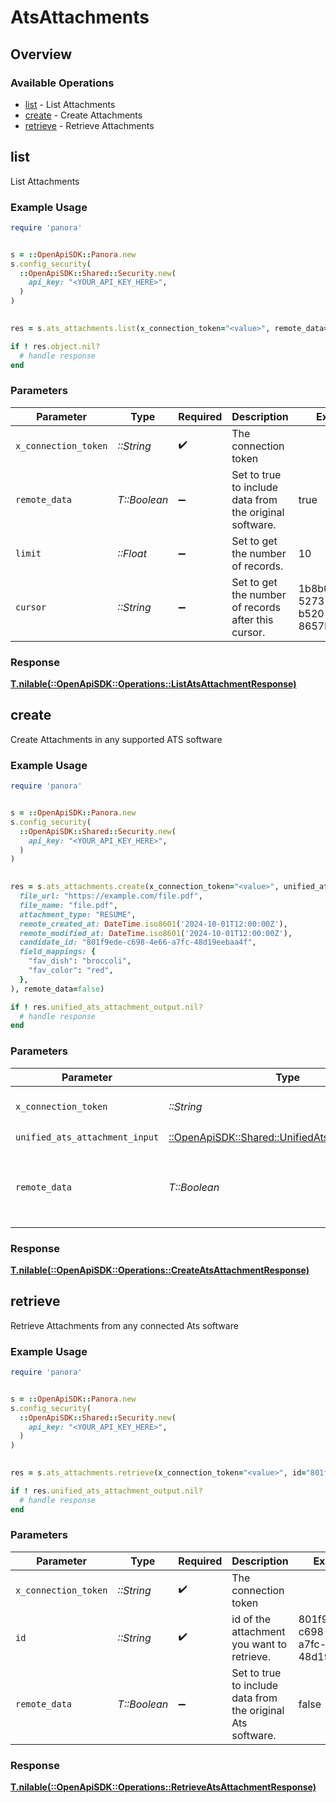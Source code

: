 # AtsAttachments

## Overview

### Available Operations

* [list](#list) - List  Attachments
* [create](#create) - Create Attachments
* [retrieve](#retrieve) - Retrieve Attachments

## list

List  Attachments

### Example Usage

```ruby
require 'panora'


s = ::OpenApiSDK::Panora.new
s.config_security(
  ::OpenApiSDK::Shared::Security.new(
    api_key: "<YOUR_API_KEY_HERE>",
  )
)

    
res = s.ats_attachments.list(x_connection_token="<value>", remote_data=true, limit=10.0, cursor="1b8b05bb-5273-4012-b520-8657b0b90874")

if ! res.object.nil?
  # handle response
end

```

### Parameters

| Parameter                                               | Type                                                    | Required                                                | Description                                             | Example                                                 |
| ------------------------------------------------------- | ------------------------------------------------------- | ------------------------------------------------------- | ------------------------------------------------------- | ------------------------------------------------------- |
| `x_connection_token`                                    | *::String*                                              | :heavy_check_mark:                                      | The connection token                                    |                                                         |
| `remote_data`                                           | *T::Boolean*                                            | :heavy_minus_sign:                                      | Set to true to include data from the original software. | true                                                    |
| `limit`                                                 | *::Float*                                               | :heavy_minus_sign:                                      | Set to get the number of records.                       | 10                                                      |
| `cursor`                                                | *::String*                                              | :heavy_minus_sign:                                      | Set to get the number of records after this cursor.     | 1b8b05bb-5273-4012-b520-8657b0b90874                    |

### Response

**[T.nilable(::OpenApiSDK::Operations::ListAtsAttachmentResponse)](../../models/operations/listatsattachmentresponse.md)**




## create

Create Attachments in any supported ATS software

### Example Usage

```ruby
require 'panora'


s = ::OpenApiSDK::Panora.new
s.config_security(
  ::OpenApiSDK::Shared::Security.new(
    api_key: "<YOUR_API_KEY_HERE>",
  )
)

    
res = s.ats_attachments.create(x_connection_token="<value>", unified_ats_attachment_input=::OpenApiSDK::Shared::UnifiedAtsAttachmentInput.new(
  file_url: "https://example.com/file.pdf",
  file_name: "file.pdf",
  attachment_type: "RESUME",
  remote_created_at: DateTime.iso8601('2024-10-01T12:00:00Z'),
  remote_modified_at: DateTime.iso8601('2024-10-01T12:00:00Z'),
  candidate_id: "801f9ede-c698-4e66-a7fc-48d19eebaa4f",
  field_mappings: {
    "fav_dish": "broccoli",
    "fav_color": "red",
  },
), remote_data=false)

if ! res.unified_ats_attachment_output.nil?
  # handle response
end

```

### Parameters

| Parameter                                                                                           | Type                                                                                                | Required                                                                                            | Description                                                                                         | Example                                                                                             |
| --------------------------------------------------------------------------------------------------- | --------------------------------------------------------------------------------------------------- | --------------------------------------------------------------------------------------------------- | --------------------------------------------------------------------------------------------------- | --------------------------------------------------------------------------------------------------- |
| `x_connection_token`                                                                                | *::String*                                                                                          | :heavy_check_mark:                                                                                  | The connection token                                                                                |                                                                                                     |
| `unified_ats_attachment_input`                                                                      | [::OpenApiSDK::Shared::UnifiedAtsAttachmentInput](../../models/shared/unifiedatsattachmentinput.md) | :heavy_check_mark:                                                                                  | N/A                                                                                                 |                                                                                                     |
| `remote_data`                                                                                       | *T::Boolean*                                                                                        | :heavy_minus_sign:                                                                                  | Set to true to include data from the original Ats software.                                         | false                                                                                               |

### Response

**[T.nilable(::OpenApiSDK::Operations::CreateAtsAttachmentResponse)](../../models/operations/createatsattachmentresponse.md)**




## retrieve

Retrieve Attachments from any connected Ats software

### Example Usage

```ruby
require 'panora'


s = ::OpenApiSDK::Panora.new
s.config_security(
  ::OpenApiSDK::Shared::Security.new(
    api_key: "<YOUR_API_KEY_HERE>",
  )
)

    
res = s.ats_attachments.retrieve(x_connection_token="<value>", id="801f9ede-c698-4e66-a7fc-48d19eebaa4f", remote_data=false)

if ! res.unified_ats_attachment_output.nil?
  # handle response
end

```

### Parameters

| Parameter                                                   | Type                                                        | Required                                                    | Description                                                 | Example                                                     |
| ----------------------------------------------------------- | ----------------------------------------------------------- | ----------------------------------------------------------- | ----------------------------------------------------------- | ----------------------------------------------------------- |
| `x_connection_token`                                        | *::String*                                                  | :heavy_check_mark:                                          | The connection token                                        |                                                             |
| `id`                                                        | *::String*                                                  | :heavy_check_mark:                                          | id of the attachment you want to retrieve.                  | 801f9ede-c698-4e66-a7fc-48d19eebaa4f                        |
| `remote_data`                                               | *T::Boolean*                                                | :heavy_minus_sign:                                          | Set to true to include data from the original Ats software. | false                                                       |

### Response

**[T.nilable(::OpenApiSDK::Operations::RetrieveAtsAttachmentResponse)](../../models/operations/retrieveatsattachmentresponse.md)**


